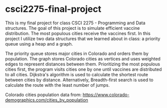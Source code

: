 # csci2275-final-project
This is my final project for class CSCI 2275 - Programming and Data structures. The goal of this project is to simulate efficient vaccine distribution. The most populous cities receive the vaccines first. In this project I utilize two data structures that we learned about in class: a priority queue using a heap and a graph. 

The priority queue stores major cities in Colorado and orders them by population. The graph stores Colorado cities as vertices and uses weighted edges to represent distances between them. Prioritizing the most populous cities first, the program visits cities one by one until vaccines are distributed to all cities. Dijkstra's algorithm is used to calculate the shortest route between cities by distance. Alternatively, Breadth-first search is used to calculate the route with the least number of jumps.

Colorado cities population data from: https://www.colorado-demographics.com/cities_by_population

